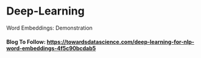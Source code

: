 # Deep-Learning
Word Embeddings: Demonstration


#### Blog To Follow: https://towardsdatascience.com/deep-learning-for-nlp-word-embeddings-4f5c90bcdab5 
